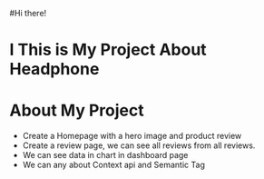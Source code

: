 #Hi there! 
# I This is My Project About Headphone

# About My Project
 - Create a Homepage with a hero image and product review
 - Create a review page, we can see all reviews from all reviews.
 - We can see data in chart in dashboard page
 - We can any about Context api and Semantic Tag